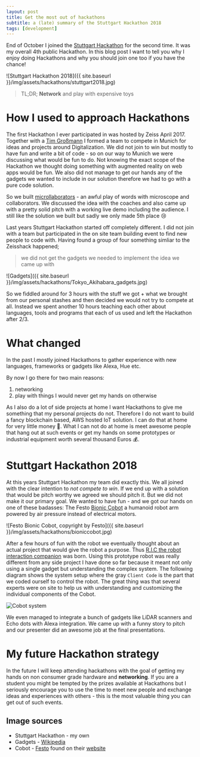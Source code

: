 ```yaml
---
layout: post
title: Get the most out of hackathons
subtitle: a (late) summary of the Stuttgart Hackathon 2018
tags: [development]
---
```


End of October I joined the [Stuttgart Hackathon](https://www.hackathon-stuttgart.de/) for the second time. It was my overall 4th public Hackathon. In this blog post I want to tell you why I enjoy doing Hackathons and why you should join one too if you have the chance!

![Stuttgart Hackathon 2018]({{ site.baseurl }}/img/assets/hackathons/stuttgart2018.jpg)

> TL;DR; **Network** and play with expensive toys

# How I used to approach Hackathons

The first Hackathon I ever participated in was hosted by Zeiss April 2017. Together with a [Tim Großmann](https://github.com/timgrossmann) I formed a team to compete in Munich for ideas and projects around Digitalization. We did not join to win but mostly to have fun and write a bit of code - so on our way to Munich we were discussing what would be fun to do. Not knowing the exact scope of the Hackathon we thought doing something with augmented reality on web apps would be fun. We also did not manage to get our hands any of the gadgets we wanted to include in our solution therefore we had to go with a pure code solution.

So we built [microllaborators](https://github.com/anoff/microllaborators) - an awful play of words with microscope and collaborators. We discussed the idea with the coaches and also came up with a pretty solid pitch with a working live demo including the audience. I still like the solution we built but sadly we only made 5th place 😢

Last years Stuttgart Hackathon started off completely different. I did not join with a team but participated in the on site team building event to find new people to code with. Having found a group of four something simliar to the Zeisshack happened; 

> we did not get the gadgets we needed to implement the idea we came up with

![Gadgets]({{ site.baseurl }}/img/assets/hackathons/Tokyo_Akihabara_gadgets.jpg)

So we fiddled around for 3 hours with the stuff we got + what we brought from our personal stashes and then decided we would not try to compete at all. Instead we spent another 10 hours teaching each other about languages, tools and programs that each of us used and left the Hackathon after 2/3.

# What changed

In the past I mostly joined Hackathons to gather experience with new languages, frameworks or gadgets like Alexa, Hue etc. 

By now I go there for two main reasons:

1. networking
2. play with things I would never get my hands on otherwise

As I also do a lot of side projects at home I want Hackathons to give me something that my personal projects do not. Therefore I do not want to build a fancy blockchain based, AWS hosted IoT solution. I can do that at home for very little money 💸.
What I can not do at home is meet awesome people that hang out at such events or get my hands on some prototypes or industrial equipment worth several thousand Euros 💰.

# Stuttgart Hackathon 2018

At this years Stuttgart Hackathon my team did exactly this. We all joined with the clear intention to _not compete to win_. If we end up with a solution that would be pitch worthy we agreed we should pitch it. But we did not make it our primary goal. We wanted to have fun - and we got our hands on one of these badasses: The Festo [Bionic Cobot](https://www.festo.com/group/en/cms/12746.htm) a humanoid robot arm powered by air pressure instead of electrical motors.

![Festo Bionic Cobot, copyright by Festo]({{ site.baseurl }}/img/assets/hackathons/bioniccobot.jpg)

After a few hours of fun with the robot we eventually thought about an actual project that would give the robot a purpose. Thus [R.I.C the robot interaction companion](https://github.com/anoff/ric/) was born. Using this prototype robot was really different from any side project I have done so far because it meant not only using a single gadget but understanding the complex system. The following diagram shows the system setup where the gray `Client Code` is the part that we coded ourself to control the robot. The great thing was that several experts were on site to help us with understanding and customizing the individual components of the Cobot.

![Cobot system](https://camo.githubusercontent.com/d894c6fa7acc16193425edf1b75cf1bc400fa265/687474703a2f2f7777772e706c616e74756d6c2e636f6d2f706c616e74756d6c2f70726f78793f63616368653d6e6f267372633d68747470733a2f2f7261772e6769746875622e636f6d2f616e6f66662f7269632f6d61737465722f6173736574732f73797374656d2e69756d6c)

We even managed to integrate a bunch of gadgets like LiDAR scanners and Echo dots with Alexa integration. We came up with a funny story to pitch and our presenter did an awesome job at the final presentations.

# My future Hackathon strategy

In the future I will keep attending hackathons with the goal of getting my hands on non consumer grade hardware and **networking**. If you are a student you might be tempted by the prizes available at Hackathons but I seriously encourage you to use the time to meet new people and exchange ideas and experiences with others - this is the most valuable thing you can get out of such events.

## Image sources

- Stuttgart Hackathon - my own
- Gadgets - [Wikipedia](https://de.wikipedia.org/wiki/Datei:Tokyo_Akihabara_gadgets.jpg)
- Cobot - [Festo](https://www.festo.com/group/en/repo/assets/00393-bioniccobot-1532x900px.jpg) found on their [website](https://www.festo.com/group/en/cms/12746.htm)